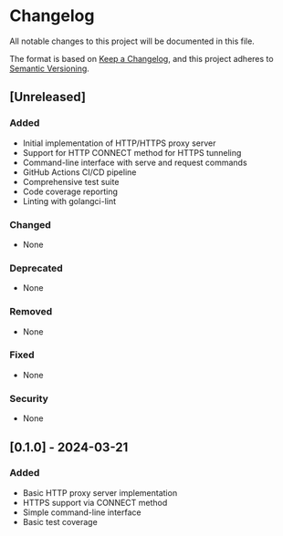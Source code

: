 # Changelog

All notable changes to this project will be documented in this file.

The format is based on [Keep a Changelog](https://keepachangelog.com/en/1.0.0/),
and this project adheres to [Semantic Versioning](https://semver.org/spec/v2.0.0.html).

## [Unreleased]

### Added
- Initial implementation of HTTP/HTTPS proxy server
- Support for HTTP CONNECT method for HTTPS tunneling
- Command-line interface with serve and request commands
- GitHub Actions CI/CD pipeline
- Comprehensive test suite
- Code coverage reporting
- Linting with golangci-lint

### Changed
- None

### Deprecated
- None

### Removed
- None

### Fixed
- None

### Security
- None

## [0.1.0] - 2024-03-21

### Added
- Basic HTTP proxy server implementation
- HTTPS support via CONNECT method
- Simple command-line interface
- Basic test coverage 